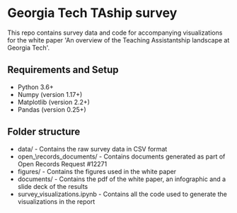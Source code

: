 # Georgia Tech TAship survey

This repo contains survey data and code for accompanying visualizations for the white paper 'An overview of the Teaching Assistantship landscape at Georgia Tech'.

## Requirements and Setup

- Python 3.6+
- Numpy (version 1.17+)
- Matplotlib (version 2.2+)
- Pandas (version 0.25+)

## Folder structure

- data/ - Contains the raw survey data in CSV format
- open_\records\_documents/ - Contains documents generated as part of Open Records Request #12271
- figures/ - Contains the figures used in the white paper
- documents/ - Contains the pdf of the white paper, an infographic and a slide deck of the results
- survey_visualizations.ipynb - Contains all the code used to generate the visualizations in the report

